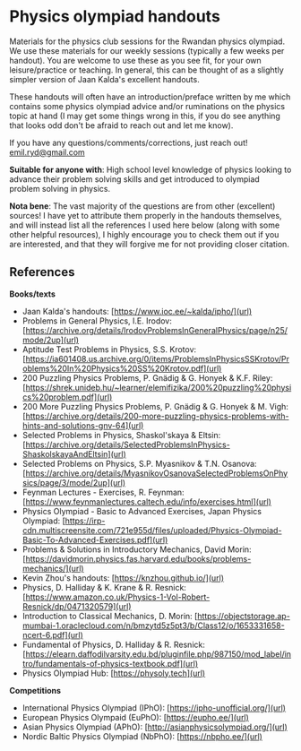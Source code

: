 # Physics olympiad handouts
Materials for the physics club sessions for the Rwandan physics olympiad. We use these materials for our weekly sessions (typically a few weeks per handout). You are welcome to use these as you see fit, for your own leisure/practice or teaching. In general, this can be thought of as a slightly simpler version of Jaan Kalda's excellent handouts.


These handouts will often have an introduction/preface written by me which contains some physics olympiad advice and/or ruminations on the physics topic at hand (I may get some things wrong in this, if you do see anything that looks odd don't be afraid to reach out and let me know).


If you have any questions/comments/corrections, just reach out! emil.ryd@gmail.com


**Suitable for anyone with**: High school level knowledge of physics looking to advance their problem solving skills and get introduced to olympiad problem solving in physics.


**Nota bene**: The vast majority of the questions are from other (excellent) sources! I have yet to attribute them properly in the handouts themselves, and will instead list all the references I used here below (along with some other helpful resources), I highly encourage you to check them out if you are interested, and that they will forgive me for not providing closer citation.

## References
**Books/texts**
- Jaan Kalda's handouts: [https://www.ioc.ee/~kalda/ipho/](url)
- Problems in General Physics, I.E. Irodov: [https://archive.org/details/IrodovProblemsInGeneralPhysics/page/n25/mode/2up](url)
- Aptitude Test Problems in Physics, S.S. Krotov: [https://ia601408.us.archive.org/0/items/ProblemsInPhysicsSSKrotov/Problems%20In%20Physics%20SS%20Krotov.pdf](url)
- 200 Puzzling Physics Problems, P. Gnädig & G. Honyek & K.F. Riley: [https://shrek.unideb.hu/~learner/elemifizika/200%20puzzling%20physics%20problem.pdf](url)
- 200 More Puzzling Physics Problems, P. Gnädig & G. Honyek & M. Vigh: [https://archive.org/details/200-more-puzzling-physics-problems-with-hints-and-solutions-gnv-64](url)
- Selected Problems in Physics, Shaskol'skaya & Eltsin: [https://archive.org/details/SelectedProblemsInPhysics-ShaskolskayaAndEltsin](url)
- Selected Problems on Physics, S.P. Myasnikov & T.N. Osanova: [https://archive.org/details/MyasnikovOsanovaSelectedProblemsOnPhysics/page/3/mode/2up](url)
- Feynman Lectures - Exercises, R. Feynman: [https://www.feynmanlectures.caltech.edu/info/exercises.html](url)
- Physics Olympiad - Basic to Advanced Exercises, Japan Physics Olympiad: [https://irp-cdn.multiscreensite.com/721e955d/files/uploaded/Physics-Olympiad-Basic-To-Advanced-Exercises.pdf](url)
- Problems & Solutions in Introductory Mechanics, David Morin: [https://davidmorin.physics.fas.harvard.edu/books/problems-mechanics/](url)
- Kevin Zhou's handouts: [https://knzhou.github.io/](url)
- Physics, D. Halliday & K. Krane & R. Resnick: [https://www.amazon.co.uk/Physics-1-Vol-Robert-Resnick/dp/0471320579](url)
- Introduction to Classical Mechanics, D. Morin: [https://objectstorage.ap-mumbai-1.oraclecloud.com/n/bmzytd5z5pt3/b/Class12/o/1653331658-ncert-6.pdf](url)
- Fundamental of Physics, D. Halliday & R. Resnick: [https://elearn.daffodilvarsity.edu.bd/pluginfile.php/987150/mod_label/intro/fundamentals-of-physics-textbook.pdf](url)
- Physics Olympiad Hub: [https://physoly.tech](url)

**Competitions**
- International Physics Olympiad (IPhO): [https://ipho-unofficial.org/](url)
- European Physics Olympaid (EuPhO): [https://eupho.ee/](url)
- Asian Physics Olympiad (APhO): [http://asianphysicsolympiad.org/](url)
- Nordic Baltic Physics Olympiad (NbPhO): [https://nbpho.ee/](url)



